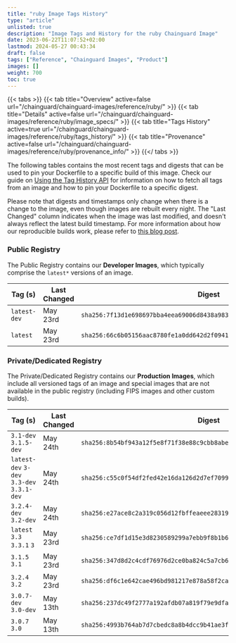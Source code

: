 ```yaml
---
title: "ruby Image Tags History"
type: "article"
unlisted: true
description: "Image Tags and History for the ruby Chainguard Image"
date: 2023-06-22T11:07:52+02:00
lastmod: 2024-05-27 00:43:34
draft: false
tags: ["Reference", "Chainguard Images", "Product"]
images: []
weight: 700
toc: true
---
```


{{< tabs >}}
{{< tab title="Overview" active=false url="/chainguard/chainguard-images/reference/ruby/" >}}
{{< tab title="Details" active=false url="/chainguard/chainguard-images/reference/ruby/image_specs/" >}}
{{< tab title="Tags History" active=true url="/chainguard/chainguard-images/reference/ruby/tags_history/" >}}
{{< tab title="Provenance" active=false url="/chainguard/chainguard-images/reference/ruby/provenance_info/" >}}
{{</ tabs >}}

The following tables contains the most recent tags and digests that can be used to pin your Dockerfile to a specific build of this image. Check our guide on [Using the Tag History API](/chainguard/chainguard-images/using-the-tag-history-api/) for information on how to fetch all tags from an image and how to pin your Dockerfile to a specific digest.

Please note that digests and timestamps only change when there is a change to the image, even though images are rebuilt every night. The "Last Changed" column indicates when the image was last modified, and doesn't always reflect the latest build timestamp. For more information about how our reproducible builds work, please refer to [this blog post](https://www.chainguard.dev/unchained/reproducing-chainguards-reproducible-image-builds).

### Public Registry
The Public Registry contains our **Developer Images**, which typically comprise the `latest*` versions of an image.

| Tag (s)       | Last Changed | Digest                                                                    |
|---------------|--------------|---------------------------------------------------------------------------|
|  `latest-dev` | May 23rd     | `sha256:7f13d1e698697bba4eea69006d8438a9835895e496ad620fd943723a77d45ea7` |
|  `latest`     | May 23rd     | `sha256:66c6b05156aac8780fe1a0dd642d2f0941386d131ce8cc03eb45797d3f34e61f` |


### Private/Dedicated Registry
The Private/Dedicated Registry contains our **Production Images**, which include all versioned tags of an image and special images that are not available in the public registry (including FIPS images and other custom builds).

| Tag (s)                                     | Last Changed | Digest                                                                    |
|---------------------------------------------|--------------|---------------------------------------------------------------------------|
|  `3.1-dev` `3.1.5-dev`                      | May 24th     | `sha256:8b54bf943a12f5e8f71f38e88c9cbb8abe38c738ec557cd9a6bedcfa91b11337` |
|  `latest-dev` `3-dev` `3.3-dev` `3.3.1-dev` | May 24th     | `sha256:c55c0f54df2fed42e16da126d2d7ef7099e0f75ee34eac93ea5feaa10d65c056` |
|  `3.2.4-dev` `3.2-dev`                      | May 24th     | `sha256:e27ace8c2a319c056d12fbffeaeee28319f44e04c04fd7bb976e60857da7aea2` |
|  `latest` `3.3` `3.3.1` `3`                 | May 23rd     | `sha256:ce7df1d15e3d8230589299a7ebb9f8b1b64e566b84fa42e379387591ed82fe96` |
|  `3.1.5` `3.1`                              | May 23rd     | `sha256:347d8d2c4cdf76976d2ce0ba824c5a7cb69722b157be68b832d86b6533babd01` |
|  `3.2.4` `3.2`                              | May 23rd     | `sha256:df6c1e642cae496bd981217e878a58f2cabce5f36117ead733a5bb18154d3d14` |
|  `3.0.7-dev` `3.0-dev`                      | May 13th     | `sha256:237dc49f2777a192afdb07a819f79e9dfacc442149a06d7e03e0f74eecb711f6` |
|  `3.0.7` `3.0`                              | May 13th     | `sha256:4993b764ab7d7cbedc8a8b4dcc9b41ae3faf8a15b4a28e1eee8ef3b1827f160e` |

